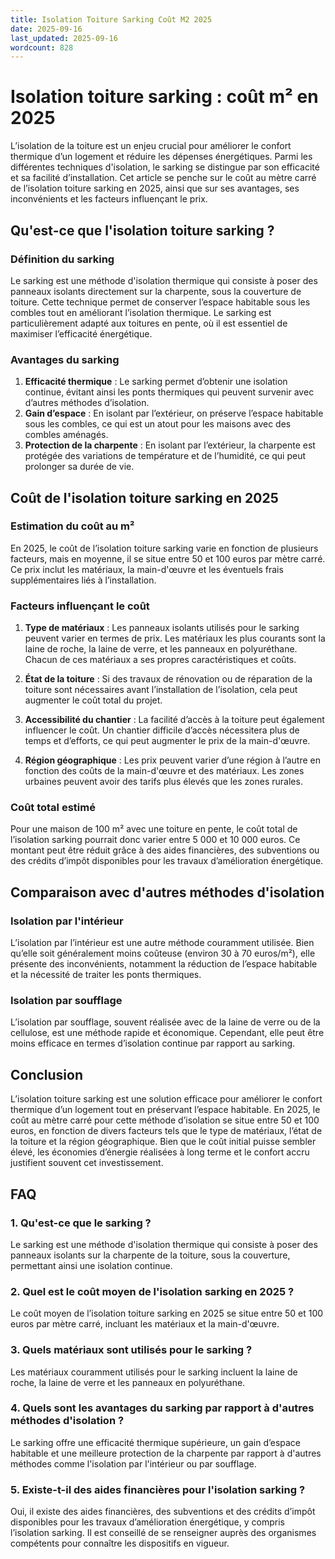 ```yaml
---
title: Isolation Toiture Sarking Coût M2 2025
date: 2025-09-16
last_updated: 2025-09-16
wordcount: 828
---
```


# Isolation toiture sarking : coût m² en 2025

L’isolation de la toiture est un enjeu crucial pour améliorer le confort thermique d’un logement et réduire les dépenses énergétiques. Parmi les différentes techniques d'isolation, le sarking se distingue par son efficacité et sa facilité d’installation. Cet article se penche sur le coût au mètre carré de l’isolation toiture sarking en 2025, ainsi que sur ses avantages, ses inconvénients et les facteurs influençant le prix.

## Qu'est-ce que l'isolation toiture sarking ?

### Définition du sarking

Le sarking est une méthode d'isolation thermique qui consiste à poser des panneaux isolants directement sur la charpente, sous la couverture de toiture. Cette technique permet de conserver l’espace habitable sous les combles tout en améliorant l’isolation thermique. Le sarking est particulièrement adapté aux toitures en pente, où il est essentiel de maximiser l’efficacité énergétique.

### Avantages du sarking

1. **Efficacité thermique** : Le sarking permet d’obtenir une isolation continue, évitant ainsi les ponts thermiques qui peuvent survenir avec d’autres méthodes d’isolation.
2. **Gain d’espace** : En isolant par l’extérieur, on préserve l’espace habitable sous les combles, ce qui est un atout pour les maisons avec des combles aménagés.
3. **Protection de la charpente** : En isolant par l’extérieur, la charpente est protégée des variations de température et de l’humidité, ce qui peut prolonger sa durée de vie.

## Coût de l'isolation toiture sarking en 2025

### Estimation du coût au m²

En 2025, le coût de l’isolation toiture sarking varie en fonction de plusieurs facteurs, mais en moyenne, il se situe entre 50 et 100 euros par mètre carré. Ce prix inclut les matériaux, la main-d'œuvre et les éventuels frais supplémentaires liés à l’installation.

### Facteurs influençant le coût

1. **Type de matériaux** : Les panneaux isolants utilisés pour le sarking peuvent varier en termes de prix. Les matériaux les plus courants sont la laine de roche, la laine de verre, et les panneaux en polyuréthane. Chacun de ces matériaux a ses propres caractéristiques et coûts.
   
2. **État de la toiture** : Si des travaux de rénovation ou de réparation de la toiture sont nécessaires avant l’installation de l’isolation, cela peut augmenter le coût total du projet.

3. **Accessibilité du chantier** : La facilité d’accès à la toiture peut également influencer le coût. Un chantier difficile d’accès nécessitera plus de temps et d’efforts, ce qui peut augmenter le prix de la main-d'œuvre.

4. **Région géographique** : Les prix peuvent varier d’une région à l’autre en fonction des coûts de la main-d'œuvre et des matériaux. Les zones urbaines peuvent avoir des tarifs plus élevés que les zones rurales.

### Coût total estimé

Pour une maison de 100 m² avec une toiture en pente, le coût total de l’isolation sarking pourrait donc varier entre 5 000 et 10 000 euros. Ce montant peut être réduit grâce à des aides financières, des subventions ou des crédits d’impôt disponibles pour les travaux d’amélioration énergétique.

## Comparaison avec d'autres méthodes d'isolation

### Isolation par l'intérieur

L’isolation par l’intérieur est une autre méthode couramment utilisée. Bien qu’elle soit généralement moins coûteuse (environ 30 à 70 euros/m²), elle présente des inconvénients, notamment la réduction de l’espace habitable et la nécessité de traiter les ponts thermiques.

### Isolation par soufflage

L’isolation par soufflage, souvent réalisée avec de la laine de verre ou de la cellulose, est une méthode rapide et économique. Cependant, elle peut être moins efficace en termes d’isolation continue par rapport au sarking.

## Conclusion

L’isolation toiture sarking est une solution efficace pour améliorer le confort thermique d’un logement tout en préservant l’espace habitable. En 2025, le coût au mètre carré pour cette méthode d’isolation se situe entre 50 et 100 euros, en fonction de divers facteurs tels que le type de matériaux, l’état de la toiture et la région géographique. Bien que le coût initial puisse sembler élevé, les économies d’énergie réalisées à long terme et le confort accru justifient souvent cet investissement.

## FAQ

### 1. Qu'est-ce que le sarking ?

Le sarking est une méthode d'isolation thermique qui consiste à poser des panneaux isolants sur la charpente de la toiture, sous la couverture, permettant ainsi une isolation continue.

### 2. Quel est le coût moyen de l'isolation sarking en 2025 ?

Le coût moyen de l’isolation toiture sarking en 2025 se situe entre 50 et 100 euros par mètre carré, incluant les matériaux et la main-d'œuvre.

### 3. Quels matériaux sont utilisés pour le sarking ?

Les matériaux couramment utilisés pour le sarking incluent la laine de roche, la laine de verre et les panneaux en polyuréthane.

### 4. Quels sont les avantages du sarking par rapport à d'autres méthodes d'isolation ?

Le sarking offre une efficacité thermique supérieure, un gain d’espace habitable et une meilleure protection de la charpente par rapport à d'autres méthodes comme l'isolation par l'intérieur ou par soufflage.

### 5. Existe-t-il des aides financières pour l'isolation sarking ?

Oui, il existe des aides financières, des subventions et des crédits d’impôt disponibles pour les travaux d’amélioration énergétique, y compris l’isolation sarking. Il est conseillé de se renseigner auprès des organismes compétents pour connaître les dispositifs en vigueur.